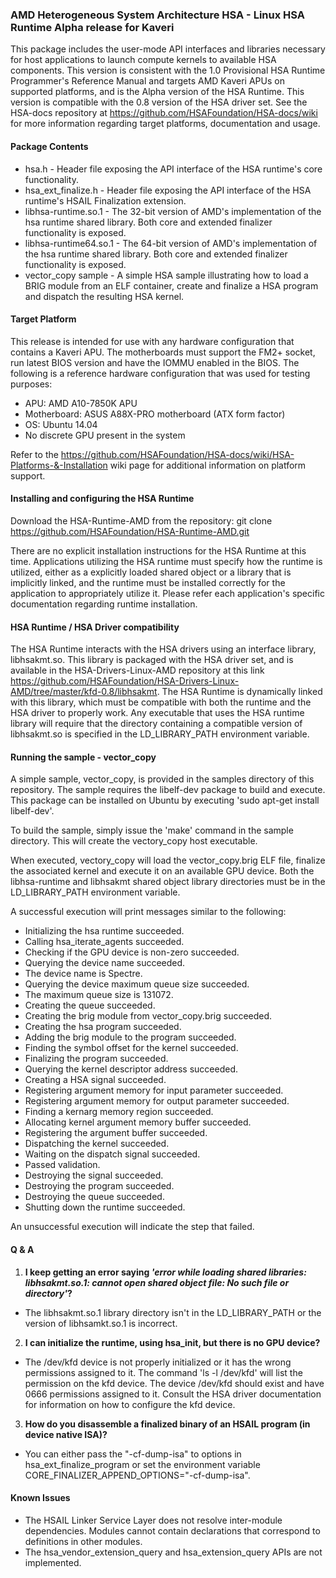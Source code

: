 ### AMD Heterogeneous System Architecture HSA - Linux HSA Runtime Alpha release for Kaveri

This package includes the user-mode API interfaces and libraries necessary for host applications to launch compute kernels to available HSA components. This version is consistent with the 1.0 Provisional HSA Runtime Programmer's Reference Manual and targets AMD Kaveri APUs on supported platforms, and is the Alpha version of the HSA Runtime. This version is compatible with the 0.8 version of the HSA driver set. See the HSA-docs repository at https://github.com/HSAFoundation/HSA-docs/wiki for more information regarding target platforms, documentation and usage.

#### Package Contents

* hsa.h - Header file exposing the API interface of the HSA runtime's core functionality.
* hsa_ext_finalize.h - Header file exposing the API interface of the HSA runtime's HSAIL Finalization extension.
* libhsa-runtime.so.1 - The 32-bit version of AMD's implementation of the hsa runtime shared library. Both core and extended finalizer functionality is exposed.
* libhsa-runtime64.so.1 - The 64-bit version of AMD's implementation of the hsa runtime shared library. Both core and extended finalizer functionality is exposed.
* vector_copy sample - A simple HSA sample illustrating how to load a BRIG module from an ELF container, create and finalize a HSA program and dispatch the resulting HSA kernel.

#### Target Platform

This release is intended for use with any hardware configuration that contains a Kaveri APU. The motherboards must support the FM2+ socket, run latest BIOS version and have the IOMMU enabled in the BIOS. The following is a reference hardware configuration that was used for testing purposes:

* APU: AMD A10-7850K APU
* Motherboard: ASUS A88X-PRO motherboard (ATX form factor)
* OS: Ubuntu 14.04
* No discrete GPU present in the system

Refer to the https://github.com/HSAFoundation/HSA-docs/wiki/HSA-Platforms-&-Installation wiki page for additional information on platform support.

#### Installing and configuring the HSA Runtime

Download the HSA-Runtime-AMD from the repository: git clone https://github.com/HSAFoundation/HSA-Runtime-AMD.git

There are no explicit installation instructions for the HSA Runtime at this time. Applications utilizing the HSA runtime must specify how the runtime is utilized, either as a explicitly loaded shared object or a library that is implicitly linked, and the runtime must be installed correctly for the application to appropriately utilize it. Please refer each application's specific documentation regarding runtime installation.

#### HSA Runtime / HSA Driver compatibility

The HSA Runtime interacts with the HSA drivers using an interface library, libhsakmt.so. This library is packaged with the HSA driver set, and is available in the HSA-Drivers-Linux-AMD repository at this link
 https://github.com/HSAFoundation/HSA-Drivers-Linux-AMD/tree/master/kfd-0.8/libhsakmt. The HSA Runtime is dynamically linked with this library, which must be compatible with both the runtime and the HSA driver to properly work. Any executable that uses the HSA runtime library will require that the directory containing a compatible version of libhsakmt.so is specified in the LD_LIBRARY_PATH environment variable.

#### Running the sample - vector_copy ####

A simple sample, vector_copy, is provided in the samples directory of this repository. The sample requires the libelf-dev package to build and execute. This package can be installed on Ubuntu by executing 'sudo apt-get install libelf-dev'.

To build the sample, simply issue the 'make' command in the sample directory. This will create the vectory_copy host executable. 

When executed, vectory_copy will load the vector_copy.brig ELF file, finalize the associated kernel and execute it on an available GPU device. Both the libhsa-runtime and libhsakmt shared object library directories must be in the LD_LIBRARY_PATH environment variable.

A successful execution will print messages similar to the following:

* Initializing the hsa runtime succeeded.
* Calling hsa_iterate_agents succeeded.
* Checking if the GPU device is non-zero succeeded.
* Querying the device name succeeded.
* The device name is Spectre.
* Querying the device maximum queue size succeeded.
* The maximum queue size is 131072.
* Creating the queue succeeded.
* Creating the brig module from vector_copy.brig succeeded.
* Creating the hsa program succeeded.
* Adding the brig module to the program succeeded.
* Finding the symbol offset for the kernel succeeded.
* Finalizing the program succeeded.
* Querying the kernel descriptor address succeeded.
* Creating a HSA signal succeeded.
* Registering argument memory for input parameter succeeded.
* Registering argument memory for output parameter succeeded.
* Finding a kernarg memory region succeeded.
* Allocating kernel argument memory buffer succeeded.
* Registering the argument buffer succeeded.
* Dispatching the kernel succeeded.
* Waiting on the dispatch signal succeeded.
* Passed validation.
* Destroying the signal succeeded.
* Destroying the program succeeded.
* Destroying the queue succeeded.
* Shutting down the runtime succeeded.

An unsuccessful execution will indicate the step that failed.

#### Q & A
1. **I keep getting an error saying *'error while loading shared libraries: libhsakmt.so.1: cannot open shared object file: No such file or directory'*?**
  * The libhsakmt.so.1 library directory isn't in the LD\_LIBRARY\_PATH or the version of libhsamkt.so.1 is incorrect.

2. **I can initialize the runtime, using hsa\_init, but there is no GPU device?**
  * The /dev/kfd device is not properly initialized or it has the wrong permissions assigned to it. The command 'ls -l /dev/kfd' will list the permission on the kfd device. The device /dev/kfd should exist and have 0666 permissions assigned to it. Consult the HSA driver documentation for information on how to configure the kfd device.

3. **How do you disassemble a finalized binary of an HSAIL program (in device native ISA)?**
  * You can either pass the "-cf-dump-isa" to options in hsa\_ext\_finalize\_program or set the environment variable CORE\_FINALIZER\_APPEND\_OPTIONS="-cf-dump-isa".

#### Known Issues

* The HSAIL Linker Service Layer does not resolve inter-module dependencies. Modules cannot contain declarations that correspond to definitions in other modules.
* The hsa_vendor_extension_query and hsa_extension_query APIs are not implemented.
